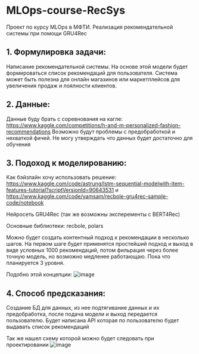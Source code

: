 # MLOps-course-RecSys
Проект по курсу MLOps в МФТИ. Реализация рекомендательной системы при помощи GRU4Rec

## 1. Формулировка задачи:
Написание рекомендательной системы. На основе этой модели будет формироваться список рекомендаций для пользователя. Система может быть полезна для онлайн магазинов или маркетплейсов для увеличения продаж и лоялности клиентов.
## 2. Данные:
Данные буду брать с соревнования на кагле: https://www.kaggle.com/competitions/h-and-m-personalized-fashion-recommendations
Возможно будут проблемы с предобработкой и нехваткой фичей. Не могу утверждать что данных будет достаточно для обучения
## 3. Подоход к моделированию: 
Как бэйзлайн хочу использовать решение: https://www.kaggle.com/code/astrung/lstm-sequential-modelwith-item-features-tutorial?scriptVersionId=90643531 и https://www.kaggle.com/code/yamsam/recbole-gru4rec-sample-code/notebook

Нейросеть GRU4Rec (так же возможны эксперементы с BERT4Rec)

Основные библиотеки: recbole, polars

Можно будет создать контентный подход к рекомендации в несколько шагов. На первом шаге будет применятся простейший подход и выход в виде условных 1000 рекомендаций, потом фильрация через более точную модель, но возможно медленее работающаю. Пока что планируется 3 уровня.

Подобно этой концепции: ![image](https://github.com/Bunsans/MLOps-course-RecSys/assets/95955512/65a1bf77-8400-428e-a705-ef766678ab84)


## 4. Способ предсказания:
Создание БД для данных, из нее подтягивание данных и их предобработка, после подача модели и выход передается пользователю. Будет написана API которая по пользователю будет выдавать список рекомендаций

Так же нашел схему которой можно будет следовать при проектировании
![image](https://github.com/Bunsans/MLOps-course-RecSys/assets/95955512/baeadce8-bc93-483e-be5e-0526c7c125b4)

